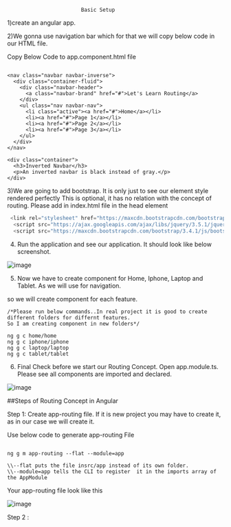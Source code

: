                             Basic Setup

1)create an angular app.

2)We gonna use navigation bar which for that we will copy below code in our HTML file.

Copy Below Code to app.component.html file
```JS 

<nav class="navbar navbar-inverse">
  <div class="container-fluid">
    <div class="navbar-header">
      <a class="navbar-brand" href="#">Let's Learn Routing</a>
    </div>
    <ul class="nav navbar-nav">
      <li class="active"><a href="#">Home</a></li>
      <li><a href="#">Page 1</a></li>
      <li><a href="#">Page 2</a></li>
      <li><a href="#">Page 3</a></li>
    </ul>
  </div>
</nav>
  
<div class="container">
  <h3>Inverted Navbar</h3>
  <p>An inverted navbar is black instead of gray.</p>
</div>
```

3)We are going to add bootstrap. It is only just to see our element style rendered perfectly
This is optional, it has no relation with the concept of routing. 
Please add in index.html file in the head element
```js
 <link rel="stylesheet" href="https://maxcdn.bootstrapcdn.com/bootstrap/3.4.1/css/bootstrap.min.css">
  <script src="https://ajax.googleapis.com/ajax/libs/jquery/3.5.1/jquery.min.js"></script>
  <script src="https://maxcdn.bootstrapcdn.com/bootstrap/3.4.1/js/bootstrap.min.js"></script>
```

4) Run the application and see our application. It should look like below screenshot. 

![image](https://user-images.githubusercontent.com/34305933/112247406-a0d8a600-8c2a-11eb-8b0d-3ad4a86abb3e.png)


5) Now we have to create component for Home, Iphone, Laptop and Tablet. As we will use for navigation.

so we will create component for each feature.

```
/*Please run below commands..In real project it is good to create different folders for differnt features.
So I am creating component in new folders*/

ng g c home/home   
ng g c iphone/iphone
ng g c laptop/laptop
ng g c tablet/tablet
```
6) Final Check before we start our Routing Concept. Open app.module.ts. Please see all components are imported and declared.

![image](https://user-images.githubusercontent.com/34305933/112248599-8dc6d580-8c2c-11eb-9755-1dca61dc73b0.png)


##Steps of Routing Concept in Angular

Step 1: Create app-routing file. If it is new project you may have to create it, as in our case we will create it. 

Use below code to generate app-routing File

```

ng g m app-routing --flat --module=app

\\--flat puts the file insrc/app instead of its own folder.
\\--module=app tells the CLI to register  it in the imports array of the AppModule
```
Your app-routing file look like this

![image](https://user-images.githubusercontent.com/34305933/112249981-0b8be080-8c2f-11eb-8bcc-c9e0e47f14e3.png)

Step 2 :

